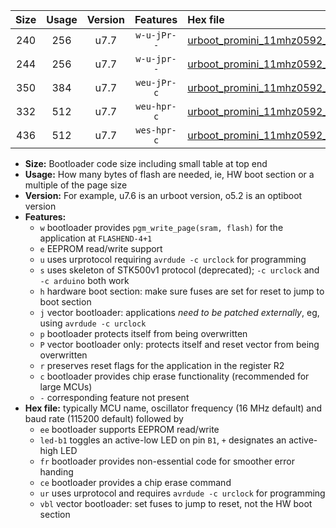 |Size|Usage|Version|Features|Hex file|
|:-:|:-:|:-:|:-:|:--|
|240|256|u7.7|`w-u-jPr--`|[urboot_promini_11mhz0592_57600bps_led+b5_ur_vbl.hex](https://raw.githubusercontent.com/stefanrueger/urboot.hex/main/boards/promini/fcpu_11mhz0592/57600_bps/urboot_promini_11mhz0592_57600bps_led+b5_ur_vbl.hex)|
|244|256|u7.7|`w-u-jpr--`|[urboot_promini_11mhz0592_57600bps_led+b5_fr_ur_vbl.hex](https://raw.githubusercontent.com/stefanrueger/urboot.hex/main/boards/promini/fcpu_11mhz0592/57600_bps/urboot_promini_11mhz0592_57600bps_led+b5_fr_ur_vbl.hex)|
|350|384|u7.7|`weu-jPr-c`|[urboot_promini_11mhz0592_57600bps_ee_led+b5_fr_ce_ur_vbl.hex](https://raw.githubusercontent.com/stefanrueger/urboot.hex/main/boards/promini/fcpu_11mhz0592/57600_bps/urboot_promini_11mhz0592_57600bps_ee_led+b5_fr_ce_ur_vbl.hex)|
|332|512|u7.7|`weu-hpr-c`|[urboot_promini_11mhz0592_57600bps_ee_led+b5_fr_ce_ur.hex](https://raw.githubusercontent.com/stefanrueger/urboot.hex/main/boards/promini/fcpu_11mhz0592/57600_bps/urboot_promini_11mhz0592_57600bps_ee_led+b5_fr_ce_ur.hex)|
|436|512|u7.7|`wes-hpr-c`|[urboot_promini_11mhz0592_57600bps_ee_led+b5_fr_ce.hex](https://raw.githubusercontent.com/stefanrueger/urboot.hex/main/boards/promini/fcpu_11mhz0592/57600_bps/urboot_promini_11mhz0592_57600bps_ee_led+b5_fr_ce.hex)|

- **Size:** Bootloader code size including small table at top end
- **Usage:** How many bytes of flash are needed, ie, HW boot section or a multiple of the page size
- **Version:** For example, u7.6 is an urboot version, o5.2 is an optiboot version
- **Features:**
  + `w` bootloader provides `pgm_write_page(sram, flash)` for the application at `FLASHEND-4+1`
  + `e` EEPROM read/write support
  + `u` uses urprotocol requiring `avrdude -c urclock` for programming
  + `s` uses skeleton of STK500v1 protocol (deprecated); `-c urclock` and `-c arduino` both work
  + `h` hardware boot section: make sure fuses are set for reset to jump to boot section
  + `j` vector bootloader: applications *need to be patched externally*, eg, using `avrdude -c urclock`
  + `p` bootloader protects itself from being overwritten
  + `P` vector bootloader only: protects itself and reset vector from being overwritten
  + `r` preserves reset flags for the application in the register R2
  + `c` bootloader provides chip erase functionality (recommended for large MCUs)
  + `-` corresponding feature not present
- **Hex file:** typically MCU name, oscillator frequency (16 MHz default) and baud rate (115200 default) followed by
  + `ee` bootloader supports EEPROM read/write
  + `led-b1` toggles an active-low LED on pin `B1`, `+` designates an active-high LED
  + `fr` bootloader provides non-essential code for smoother error handing
  + `ce` bootloader provides a chip erase command
  + `ur` uses urprotocol and requires `avrdude -c urclock` for programming
  + `vbl` vector bootloader: set fuses to jump to reset, not the HW boot section
